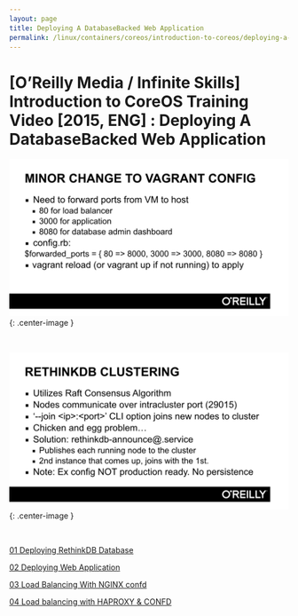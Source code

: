 ```yaml
---
layout: page
title: Deploying A DatabaseBacked Web Application
permalink: /linux/containers/coreos/introduction-to-coreos/deploying-a-database-backed-web-application/deploying-a-database-backed-web-application/
---
```



# [O’Reilly Media / Infinite Skills] Introduction to CoreOS Training Video [2015, ENG] : Deploying A DatabaseBacked Web Application


![cluster](/img/linux/containers/coreos/app3.png "cluster"){: .center-image }

<br/>

![cluster](/img/linux/containers/coreos/app4.png "cluster"){: .center-image }

<br/>



[01 Deploying RethinkDB Database](/linux/containers/coreos/introduction-to-coreos/deploying-a-database-backed-web-application/deploying-rethinkdb-database/)  


[02 Deploying Web Application](/linux/containers/coreos/introduction-to-coreos/deploying-a-database-backed-web-application/deploying-web-application/)  


[03 Load Balancing With NGINX  confd](/linux/containers/coreos/introduction-to-coreos/deploying-a-database-backed-web-application/load-balancing-with-nginx-confd/)  


[04 Load balancing with HAPROXY & CONFD](/linux/containers/coreos/introduction-to-coreos/deploying-a-database-backed-web-application/load-balancing-with-haproxy-confd/)

